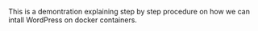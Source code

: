 This is a demontration explaining step by step procedure on how we can intall WordPress on docker containers.
